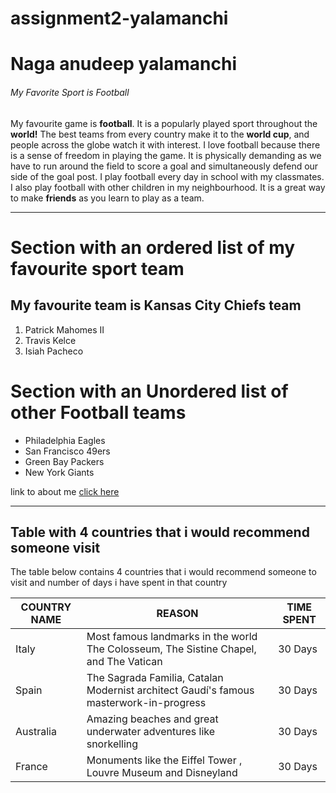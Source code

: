 # assignment2-yalamanchi
# Naga anudeep yalamanchi
###### My Favorite Sport is Football
My favourite game is **football**. It is a popularly played sport throughout the **world!** The best teams from every country make it to the **world cup**, and people across the globe watch it with interest. I love football because there is a sense of freedom in playing the game. It is physically demanding as we have to run around the field to score a goal and simultaneously defend our side of the goal post. I play football every day in school with my classmates. I also play football with other children in my neighbourhood. It is a great way to make **friends** as you learn to play as a team.

---

# Section with an ordered list of my favourite sport team
## My favourite team is Kansas City Chiefs team
1. Patrick Mahomes II
2. Travis Kelce
3. Isiah Pacheco

# Section with an Unordered list of other Football teams
* Philadelphia Eagles
* San Francisco 49ers
* Green Bay Packers
* New York Giants


link to about me [click here](https://github.com/anudeepyalamanchi/assignment2-yalamanchi/blob/main/AboutMe.md)

---------------------------------------------------------------------------------------------------------------------------------------------------------------------
 ## Table with 4 countries that i would recommend someone visit
 The table below contains 4 countries that i would recommend someone to visit and number of days i have spent in that country
 
 | COUNTRY NAME | REASON | TIME SPENT |
 | --- | --- | --- |
 | Italy | Most famous landmarks in the world The Colosseum, The Sistine Chapel, and The Vatican | 30 Days |
 | Spain | The Sagrada Familia, Catalan Modernist architect Gaudí's famous masterwork-in-progress | 30 Days |
 | Australia | Amazing beaches and great underwater adventures like snorkelling | 30 Days |
 | France | Monuments like the Eiffel Tower , Louvre Museum and Disneyland | 30 Days |


